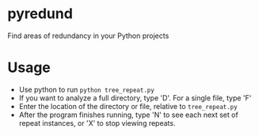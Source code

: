 pyredund
========

Find areas of redundancy in your Python projects

Usage
========

* Use python to run `python tree_repeat.py`
* If you want to analyze a full directory, type 'D'. For a single file, type 'F'
* Enter the location of the directory or file, relative to `tree_repeat.py`
* After the program finishes running, type 'N' to see each next set of repeat instances, or 'X' to stop viewing repeats.
